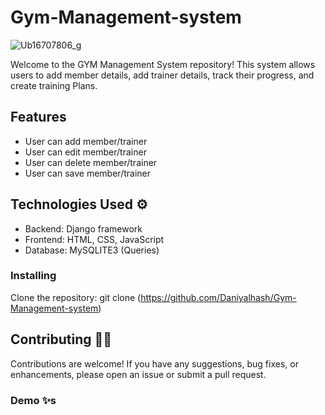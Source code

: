# Gym-Management-system
![Ub16707806_g](https://github.com/Daniyalhash/Gym-Management-system/assets/110484391/8efdfd5a-6d28-44ee-8195-13659e2db699)<br>

Welcome to the GYM Management System repository! This system allows users to add member details, add trainer details, track their  progress, and create training Plans. 

## Features
* User can add member/trainer
* User can edit member/trainer
* User can delete member/trainer
* User can save member/trainer


## Technologies Used ⚙

* Backend: Django framework
* Frontend: HTML, CSS, JavaScript
* Database: MySQLITE3 (Queries)

### Installing

Clone the repository: git clone (https://github.com/Daniyalhash/Gym-Management-system)

## Contributing 💁‍♂️

Contributions are welcome! If you have any suggestions, bug fixes, or enhancements, please open an issue or submit a pull request.

### Demo ✨s



